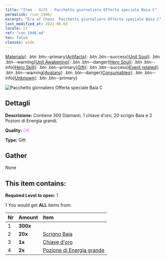 ```yaml
---
title: "Item - Gift - Pacchetto giornaliero Offerta speciale Baia C"
permalink: /con_1946/
excerpt: "Era of Chaos  Pacchetto giornaliero Offerta speciale Baia C"
last_modified_at: 2021-06-03
locale: it
ref: "con_1946.md"
toc: false
classes: wide
---
```

 [Materials](/ItemsIT/){: .btn .btn--primary}[Artifacts](/ItemsIT/Artifacts/){: .btn .btn--success}[Unit Soul](/ItemsIT/UnitSoul/){: .btn .btn--warning}[Unit Awakening](/ItemsIT/UnitAwakening/){: .btn .btn--danger}[Hero Soul](/ItemsIT/HeroSoul/){: .btn .btn--info}[Hero Skill](/ItemsIT/HeroSkill/){: .btn .btn--primary}[Gift](/ItemsIT/Gift/){: .btn .btn--success}[Event related](/ItemsIT/Events/){: .btn .btn--warning}[Avatars](/ItemsIT/Avatars/){: .btn .btn--danger}[Consumables](/ItemsIT/Consumables/){: .btn .btn--info}[Unknown](/ItemsIT/Unknown/){: .btn .btn--primary}

 ![Pacchetto giornaliero Offerta speciale Baia C](/images/t/i_907221.png)

## Dettagli
 **Descrizione:** Contiene 300 Diamanti, 1 chiave d'oro, 20 scrigni Baia e 2 Pozioni di Energia grandi.

 **Quality:** <span style="color: #DA70D6">OK</span>

 **Type:** Gift

## Gather

  None

## This item contains:

 **Required Level to open:** 1

 1 You would get **ALL** items  from:

  | Nr | Amount |     Item    |
  |:---|:-------|:------------|
  | 1 |  **300x** | <i class="fas fa-gem"/> |  | 
  | 2 |  **20x** | [Scrigno Baia](/ItemsIT/con_1278/) |  | 
  | 3 |  **1x** | [Chiave d'oro](/ItemsIT/con_783/) |  | 
  | 4 |  **2x** | [Pozione di Energia grande](/ItemsIT/con_706/) |  | 
